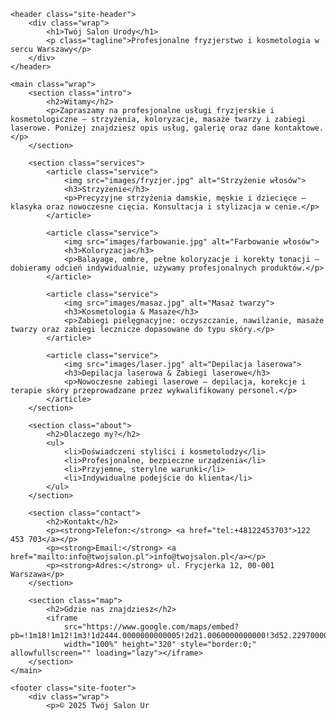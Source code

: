 <!DOCTYPE html>
<html lang="pl">
<head>
    <meta charset="UTF-8">
    <meta name="viewport" content="width=device-width, initial-scale=1.0">
    <title>Twój Salon Urody</title>
    <link rel="stylesheet" href="style.css">
</head>
<body>

    <header class="site-header">
        <div class="wrap">
            <h1>Twój Salon Urody</h1>
            <p class="tagline">Profesjonalne fryzjerstwo i kosmetologia w sercu Warszawy</p>
        </div>
    </header>

    <main class="wrap">
        <section class="intro">
            <h2>Witamy</h2>
            <p>Zapraszamy na profesjonalne usługi fryzjerskie i kosmetologiczne — strzyżenia, koloryzacje, masaże twarzy i zabiegi laserowe. Poniżej znajdziesz opis usług, galerię oraz dane kontaktowe.</p>
        </section>

        <section class="services">
            <article class="service">
                <img src="images/fryzjer.jpg" alt="Strzyżenie włosów">
                <h3>Strzyżenie</h3>
                <p>Precyzyjne strzyżenia damskie, męskie i dziecięce — klasyka oraz nowoczesne cięcia. Konsultacja i stylizacja w cenie.</p>
            </article>

            <article class="service">
                <img src="images/farbowanie.jpg" alt="Farbowanie włosów">
                <h3>Koloryzacja</h3>
                <p>Balayage, ombre, pełne koloryzacje i korekty tonacji — dobieramy odcień indywidualnie, używamy profesjonalnych produktów.</p>
            </article>

            <article class="service">
                <img src="images/masaz.jpg" alt="Masaż twarzy">
                <h3>Kosmetologia & Masaże</h3>
                <p>Zabiegi pielęgnacyjne: oczyszczanie, nawilżanie, masaże twarzy oraz zabiegi lecznicze dopasowane do typu skóry.</p>
            </article>

            <article class="service">
                <img src="images/laser.jpg" alt="Depilacja laserowa">
                <h3>Depilacja laserowa & Zabiegi laserowe</h3>
                <p>Nowoczesne zabiegi laserowe — depilacja, korekcje i terapie skóry przeprowadzane przez wykwalifikowany personel.</p>
            </article>
        </section>

        <section class="about">
            <h2>Dlaczego my?</h2>
            <ul>
                <li>Doświadczeni styliści i kosmetolodzy</li>
                <li>Profesjonalne, bezpieczne urządzenia</li>
                <li>Przyjemne, sterylne warunki</li>
                <li>Indywidualne podejście do klienta</li>
            </ul>
        </section>

        <section class="contact">
            <h2>Kontakt</h2>
            <p><strong>Telefon:</strong> <a href="tel:+48122453703">122 453 703</a></p>
            <p><strong>Email:</strong> <a href="mailto:info@twojsalon.pl">info@twojsalon.pl</a></p>
            <p><strong>Adres:</strong> ul. Frycjerka 12, 00-001 Warszawa</p>
        </section>

        <section class="map">
            <h2>Gdzie nas znajdziesz</h2>
            <iframe
                src="https://www.google.com/maps/embed?pb=!1m18!1m12!1m3!1d2444.0000000000005!2d21.0060000000000!3d52.2297000000000!2m3!1f0!2f0!3f0!3m2!1i1024!2i768!4f13.1!3m3!1m2!1s0x471eccxxxxxxxxxxx!2sWarszawa!5e0!3m2!1spl!2spl!4v0000000000000"
                width="100%" height="320" style="border:0;" allowfullscreen="" loading="lazy"></iframe>
        </section>
    </main>

    <footer class="site-footer">
        <div class="wrap">
            <p>© 2025 Twój Salon Ur